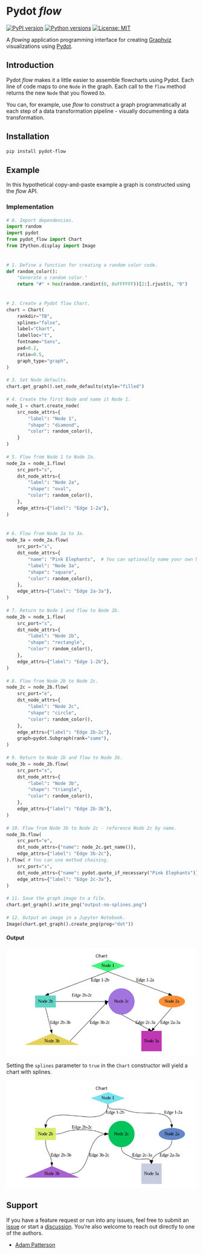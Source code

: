 # Pydot _flow_

[![PyPI version](https://img.shields.io/pypi/v/pydot-flow.svg)](https://pypi.org/project/pydot-flow/)
[![Python versions](https://img.shields.io/pypi/pyversions/pydot-flow.svg)](https://pypi.org/project/pydot-flow/)
[![License: MIT](https://img.shields.io/badge/License-MIT-blue.svg)](LICENSE)

A _flowing_ application programming interface for creating [Graphviz](https://graphviz.org/) visualizations using [Pydot](https://github.com/pydot/pydot).

## Introduction

Pydot _flow_ makes it a little easier to assemble flowcharts using Pydot. Each line of code maps to one `Node` in the graph. Each call to the `flow` method returns the new `Node` that you flowed _to_.

You can, for example, use _flow_ to construct a graph programmatically at each step of a data transformation pipeline - visually documenting a data transformation.

## Installation

```bash
pip install pydot-flow
```

## Example

In this hypothetical copy-and-paste example a graph is constructed using the _flow_ API.

### Implementation

```python
# 0. Import dependencies.
import random
import pydot
from pydot_flow import Chart
from IPython.display import Image


# 1. Define a function for creating a random color code.
def random_color():
    "Generate a random color."
    return "#" + hex(random.randint(0, 0xFFFFFF))[2:].rjust(6, "0")


# 2. Create a Pydot flow Chart.
chart = Chart(
    rankdir="TB",
    splines="false",
    label="Chart",
    labelloc="t",
    fontname="Sans",
    pad=0.2,
    ratio=0.5,
    graph_type="graph",
)

# 3. Set Node defaults.
chart.get_graph().set_node_defaults(style="filled")

# 4. Create the first Node and name it Node 1.
node_1 = chart.create_node(
    src_node_attrs={
        "label": "Node 1",
        "shape": "diamond",
        "color": random_color(),
    }
)

# 5. Flow from Node 1 to Node 2a.
node_2a = node_1.flow(
    src_port="s",
    dst_node_attrs={
        "label": "Node 2a",
        "shape": "oval",
        "color": random_color(),
    },
    edge_attrs={"label": "Edge 1-2a"},
)


# 6. Flow from Node 2a to 3a.
node_3a = node_2a.flow(
    src_port="s",
    dst_node_attrs={
        "name": "Pink Elephants",  # You can optionally name your own Node.
        "label": "Node 3a",
        "shape": "square",
        "color": random_color(),
    },
    edge_attrs={"label": "Edge 2a-3a"},
)

# 7. Return to Node 1 and flow to Node 2b.
node_2b = node_1.flow(
    src_port="s",
    dst_node_attrs={
        "label": "Node 2b",
        "shape": "rectangle",
        "color": random_color(),
    },
    edge_attrs={"label": "Edge 1-2b"},
)

# 8. Flow from Node 2b to Node 2c.
node_2c = node_2b.flow(
    src_port="e",
    dst_node_attrs={
        "label": "Node 2c",
        "shape": "circle",
        "color": random_color(),
    },
    edge_attrs={"label": "Edge 2b-2c"},
    graph=pydot.Subgraph(rank="same"),
)

# 9. Return to Node 2b and flow to Node 3b.
node_3b = node_2b.flow(
    src_port="s",
    dst_node_attrs={
        "label": "Node 3b",
        "shape": "triangle",
        "color": random_color(),
    },
    edge_attrs={"label": "Edge 2b-3b"},
)

# 10. Flow from Node 3b to Node 2c - reference Node 2c by name.
node_3b.flow(
    src_port="e",
    dst_node_attrs={"name": node_2c.get_name()},
    edge_attrs={"label": "Edge 3b-2c"},
).flow( # You can use method chaining.
    src_port="s",
    dst_node_attrs={"name": pydot.quote_if_necessary("Pink Elephants")},
    edge_attrs={"label": "Edge 2c-3a"},
)

# 11. Save the graph image to a file.
chart.get_graph().write_png("output-no-splines.png")

# 12. Output an image in a Jupyter Notebook.
Image(chart.get_graph().create_png(prog="dot"))
```

#### Output

![No Splines](https://raw.githubusercontent.com/faranalytics/pydot-flow/refs/heads/main/output-no-splines.png)

Setting the `splines` parameter to `true` in the `Chart` constructor will yield a chart with splines.

![Splines](https://raw.githubusercontent.com/faranalytics/pydot-flow/refs/heads/main/output-splines-0.png)


## Support

If you have a feature request or run into any issues, feel free to submit an [issue](https://github.com/faranalytics/pydot-flow/issues) or start a [discussion](https://github.com/faranalytics/pydot-flow/discussions). You’re also welcome to reach out directly to one of the authors.

- [Adam Patterson](https://github.com/adamjpatterson)

